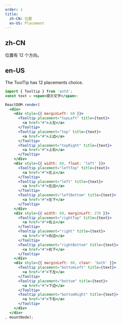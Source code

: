 ```yaml
---
order: 1
title: 
  zh-CN: 位置
  en-US: Placement
---
```


## zh-CN

位置有 12 个方向。

## en-US 

The ToolTip has 12 placements choice.

````jsx
import { Tooltip } from 'antd';
const text = <span>提示文字</span>;

ReactDOM.render(
  <div>
    <div style={{ marginLeft: 60 }}>
      <Tooltip placement="topLeft" title={text}>
        <a href="#">上左</a>
      </Tooltip>
      <Tooltip placement="top" title={text}>
        <a href="#">上边</a>
      </Tooltip>
      <Tooltip placement="topRight" title={text}>
        <a href="#">上右</a>
      </Tooltip>
    </div>
    <div style={{ width: 60, float: 'left' }}>
      <Tooltip placement="leftTop" title={text}>
        <a href="#">左上</a>
      </Tooltip>
      <Tooltip placement="left" title={text}>
        <a href="#">左边</a>
      </Tooltip>
      <Tooltip placement="leftBottom" title={text}>
        <a href="#">左下</a>
      </Tooltip>
    </div>
    <div style={{ width: 60, marginLeft: 270 }}>
      <Tooltip placement="rightTop" title={text}>
        <a href="#">右上</a>
      </Tooltip>
      <Tooltip placement="right" title={text}>
        <a href="#">右边</a>
      </Tooltip>
      <Tooltip placement="rightBottom" title={text}>
        <a href="#">右下</a>
      </Tooltip>
    </div>
    <div style={{ marginLeft: 60, clear: 'both' }}>
      <Tooltip placement="bottomLeft" title={text}>
        <a href="#">下左</a>
      </Tooltip>
      <Tooltip placement="bottom" title={text}>
        <a href="#">下边</a>
      </Tooltip>
      <Tooltip placement="bottomRight" title={text}>
        <a href="#">下右</a>
      </Tooltip>
    </div>
  </div>
, mountNode);
````

<style>
#components-tooltip-demo-placement a {
  display: inline-block;
  line-height: 32px;
  height: 32px;
  width: 60px;
  font-size: 14px;
  text-align: center;
  background: #f5f5f5;
  margin-right: 1em;
  margin-bottom: 1em;
  border-radius: 6px;
}
</style>
